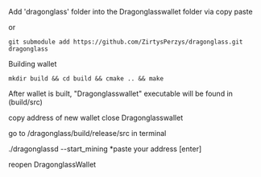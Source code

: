 Add 'dragonglass' folder into the Dragonglasswallet folder via copy paste


or

```
git submodule add https://github.com/ZirtysPerzys/dragonglass.git dragonglass
```



Building wallet

```
mkdir build && cd build && cmake .. && make
```



After wallet is built, "Dragonglasswallet" executable will be found in (build/src)

copy address of new wallet
close Dragonglasswallet


go to  /dragonglass/build/release/src in terminal

./dragonglassd --start_mining *paste your address [enter]


reopen DragonglassWallet
